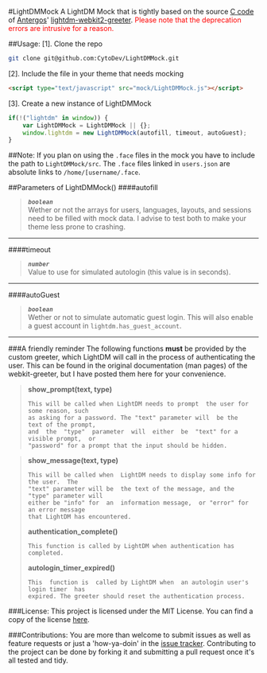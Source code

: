 #LightDMMock
A LightDM Mock that is tightly based on the source [C code](https://github.com/Antergos/web-greeter/blob/before-python/src/webkit2-extension.c) of [Antergos](https://github.com/Antergos)' [lightdm-webkit2-greeter](https://github.com/Antergos/lightdm-webkit2-greeter). <font style="color:red">Please note that the deprecation errors are intrusive for a reason.</font>

##Usage:
 [1]. Clone the repo
````bash
git clone git@github.com:CytoDev/LightDMMock.git
````
 [2]. Include the file in your theme that needs mocking<br>
````html
<script type="text/javascript" src="mock/LightDMMock.js"></script>
````
 [3]. Create a new instance of LightDMMock
````javascript
if(!("lightdm" in window)) {
    var LightDMMock = LightDMMock || {};
    window.lightdm = new LightDMMock(autofill, timeout, autoGuest);
}
````

##Note:
If you plan on using the `.face` files in the mock you have to include the path to `LightDMMock/src`. The `.face` files linked in `users.json` are absolute links to `/home/[username/.face`.

##Parameters of LightDMMock()
####autofill
> **_`boolean`_**<br>
> Wether or not the arrays for users, languages, layouts, and sessions need to be filled with mock data. I advise to test both to make your theme less prone to crashing.
 ---

####timeout
> **_`number`_**<br>
> Value to use for simulated autologin (this value is in seconds).
 ---

####autoGuest
> **_`boolean`_**<br>
> Wether or not to simulate automatic guest login. This will also enable a guest account in `lightdm.has_guest_account`.
 ---

###A friendly reminder
The following functions __must__ be provided by the custom greeter, which LightDM will call in the process of authenticating the user. This can be found in the original documentation (man pages) of the webkit-greeter, but I have posted them here for your convenience.

> __show\_prompt(text, type)__<br>
> ````
> This will be called when LightDM needs to prompt  the user for some reason, such
> as asking for a password. The "text" parameter will  be the  text of the prompt,
> and  the  "type"  parameter  will  either  be  "text" for a  visible prompt,  or
> "password" for a prompt that the input should be hidden.
> ````
>

> __show\_message(text, type)__<br>
> ````
> This will be called when  LightDM needs to display some info for  the user.  The
> "text" parameter will be  the text of the message, and the "type" parameter will
> either be "info" for  an  information message,  or "error" for  an error message
> that LightDM has encountered.
> ````
>
> __authentication\_complete()__<br>
> ````
> This function is called by LightDM when authentication has completed.
> ````
>
> __autologin\_timer\_expired()__<br>
> ````
> This  function is  called by LightDM when  an autologin user's  login timer  has
> expired. The greeter should reset the authentication process.
> ````

###License:
This project is licensed under the MIT License. You can find a copy of the license [here](https://github.com/CytoDev/LightDMMock/license.md).

###Contributions:
You are more than welcome to submit issues as well as feature requests or just a 'how-ya-doin' in the [issue tracker](https://github.com/CytoDev/LightDMMock/issues/new). Contributing to the project can be done by forking it and submitting a pull request once it's all tested and tidy.
